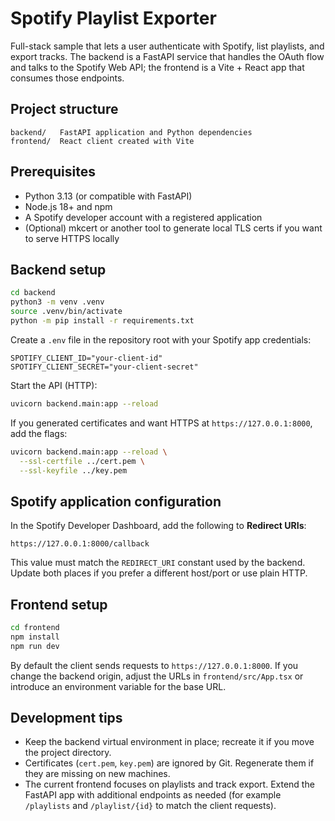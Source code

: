 # Spotify Playlist Exporter

Full-stack sample that lets a user authenticate with Spotify, list playlists, and export tracks. The backend is a FastAPI service that handles the OAuth flow and talks to the Spotify Web API; the frontend is a Vite + React app that consumes those endpoints.

## Project structure

```
backend/   FastAPI application and Python dependencies
frontend/  React client created with Vite
```

## Prerequisites

- Python 3.13 (or compatible with FastAPI)
- Node.js 18+ and npm
- A Spotify developer account with a registered application
- (Optional) mkcert or another tool to generate local TLS certs if you want to serve HTTPS locally

## Backend setup

```bash
cd backend
python3 -m venv .venv
source .venv/bin/activate
python -m pip install -r requirements.txt
```

Create a `.env` file in the repository root with your Spotify app credentials:

```
SPOTIFY_CLIENT_ID="your-client-id"
SPOTIFY_CLIENT_SECRET="your-client-secret"
```

Start the API (HTTP):

```bash
uvicorn backend.main:app --reload
```

If you generated certificates and want HTTPS at `https://127.0.0.1:8000`, add the flags:

```bash
uvicorn backend.main:app --reload \
  --ssl-certfile ../cert.pem \
  --ssl-keyfile ../key.pem
```

## Spotify application configuration

In the Spotify Developer Dashboard, add the following to **Redirect URIs**:

```
https://127.0.0.1:8000/callback
```

This value must match the `REDIRECT_URI` constant used by the backend. Update both places if you prefer a different host/port or use plain HTTP.

## Frontend setup

```bash
cd frontend
npm install
npm run dev
```

By default the client sends requests to `https://127.0.0.1:8000`. If you change the backend origin, adjust the URLs in `frontend/src/App.tsx` or introduce an environment variable for the base URL.

## Development tips

- Keep the backend virtual environment in place; recreate it if you move the project directory.
- Certificates (`cert.pem`, `key.pem`) are ignored by Git. Regenerate them if they are missing on new machines.
- The current frontend focuses on playlists and track export. Extend the FastAPI app with additional endpoints as needed (for example `/playlists` and `/playlist/{id}` to match the client requests).

